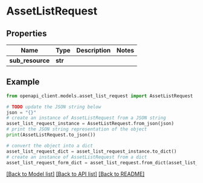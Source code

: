 # AssetListRequest


## Properties

Name | Type | Description | Notes
------------ | ------------- | ------------- | -------------
**sub_resource** | **str** |  | 

## Example

```python
from openapi_client.models.asset_list_request import AssetListRequest

# TODO update the JSON string below
json = "{}"
# create an instance of AssetListRequest from a JSON string
asset_list_request_instance = AssetListRequest.from_json(json)
# print the JSON string representation of the object
print(AssetListRequest.to_json())

# convert the object into a dict
asset_list_request_dict = asset_list_request_instance.to_dict()
# create an instance of AssetListRequest from a dict
asset_list_request_form_dict = asset_list_request.from_dict(asset_list_request_dict)
```
[[Back to Model list]](../README.md#documentation-for-models) [[Back to API list]](../README.md#documentation-for-api-endpoints) [[Back to README]](../README.md)


